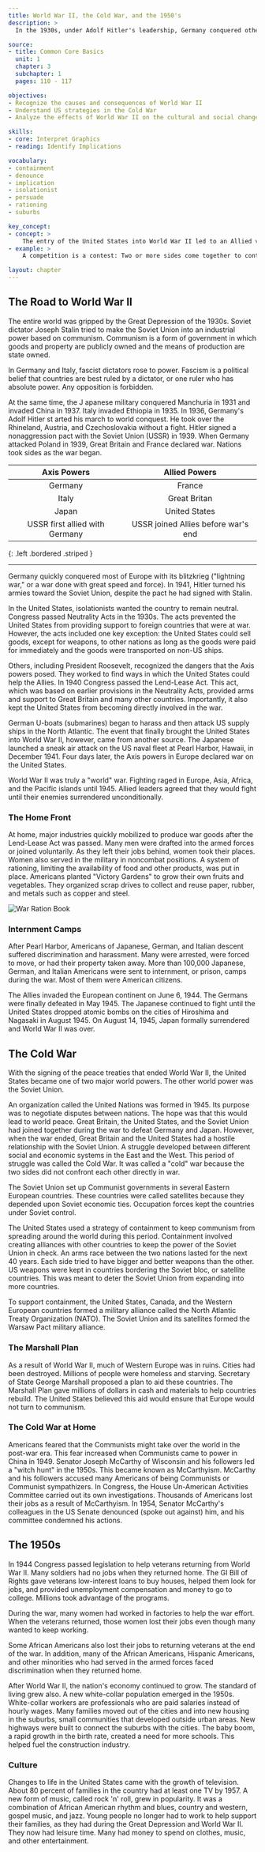 ```yaml
---
title: World War II, the Cold War, and the 1950's
description: >
  In the 1930s, under Adolf Hitler's leadership, Germany conquered other European nations. This, along with the military actions of Italy and Japan, led to World War II. After World War II, the United States developed a policy that tried to stop the spread of communism.

source:
- title: Common Core Basics
  unit: 1
  chapter: 3
  subchapter: 1
  pages: 110 - 117

objectives:
- Recognize the causes and consequences of World War II 
- Understand US strategies in the Cold War
- Analyze the effects of World War II on the cultural and social changes of the 1950s

skills:
- core: Interpret Graphics
- reading: Identify Implications

vocabulary:
- containment
- denounce
- implication
- isolationist
- persuade
- rationing
- suburbs

key_concept:
- concept: >
    The entry of the United States into World War II led to an Allied victory, a post-war Cold War, and the cultural and social changes of the 1950s.
- example: >
    A competition is a contest: Two or more sides come together to contest one another. Whoever wins the competition gets something, such as a prize or reword.<br /><br />During the Cold War; the United States and the Soviet Union were competing for world power. This overarching competition led to smaller but significant competitions in areas such as weapons development, international alliances, and space exploration.

layout: chapter
---
```

## The Road to World War II

The entire world was gripped by the Great Depression of the 1930s. Soviet dictator Joseph Stalin tried to make the Soviet Union into an industrial power based on communism. Communism is a form of government in which goods and property are publicly owned and the means of production are state owned.

In Germany and Italy, fascist dictators rose to power. Fascism is a political belief that countries are best ruled by a dictator, or one ruler who has absolute power. Any opposition is forbidden.

At the same time, the J apanese military conquered Manchuria in 1931 and invaded China in 1937. Italy invaded Ethiopia in 1935. In 1936, Germany's Adolf Hitler st arted his march to world conquest. He took over the Rhineland, Austria, and Czechoslovakia without a fight. Hitler signed a nonaggression pact with the Soviet Union (USSR) in 1939. When Germany attacked Poland in 1939, Great Britain and France declared war. Nations took sides as the war began.

| Axis Powers | Allied Powers |
|:-:|:-:|
| Germany | France |
| Italy | Great Britan |
| Japan | United States |
| USSR first allied with Germany | USSR joined Allies before war's end |
{: .left .bordered .striped }

---

Germany quickly conquered most of Europe with its blitzkrieg ("lightning war," or a war done with great speed and force). In 1941, Hitler turned his armies toward the Soviet Union, despite the pact he had signed with Stalin.

In the United States, isolationists wanted the country to remain neutral. Congress passed Neutrality Acts in the 1930s. The acts prevented the United States from providing support to foreign countries that were at war. However, the acts included one key exception: the United States could sell goods, except for weapons, to other nations as long as the goods were paid for immediately and the goods were transported on non-US ships.

Others, including President Roosevelt, recognized the dangers that the Axis powers posed. They worked to find ways in which the United States could help the Allies. In 1940 Congress passed the Lend-Lease Act. This act, which was based on earlier provisions in the Neutrality Acts, provided arms and support to Great Britain and many other countries. Importantly, it also kept the United States from becoming directly involved in the war.

German U-boats (submarines) began to harass and then attack US supply ships in the North Atlantic. The event that finally brought the United States into World War II, however, came from another source. The Japanese launched a sneak air attack on the US naval fleet at Pearl Harbor, Hawaii, in December 1941. Four days later, the Axis powers in Europe declared war on the United States.

World War II was truly a "world" war. Fighting raged in Europe, Asia, Africa, and the Pacific islands until 1945. Allied leaders agreed that they would fight until their enemies surrendered unconditionally.

### The Home Front

At home, major industries quickly mobilized to produce war goods after the Lend-Lease Act was passed. Many men were drafted into the armed forces or joined voluntarily. As they left their jobs behind, women took their places. Women also served in the military in noncombat positions. A system of rationing, limiting the availability of food and other products, was put in place. Americans planted "Victory Gardens" to grow their own fruits and vegetables. They organized scrap drives to collect and reuse paper, rubber, and metals such as copper and steel.

![War Ration Book]()

### Internment Camps

After Pearl Harbor, Americans of Japanese, German, and Italian descent suffered discrimination and harassment. Many were arrested, were forced to move, or had their property taken away. More than 100,000 Japanese, German, and Italian Americans were sent to internment, or prison, camps during the war. Most of them were American citizens.

The Allies invaded the European continent on June 6, 1944. The Germans were finally defeated in May 1945. The Japanese continued to fight until the United States dropped atomic bombs on the cities of Hiroshima and Nagasaki in August 1945. On August 14, 1945, Japan formally surrendered and World War II was over.

## The Cold War

With the signing of the peace treaties that ended World War II, the United States became one of two major world powers. The other world power was the Soviet Union.

An organization called the United Nations was formed in 1945. Its purpose was to negotiate disputes between nations. The hope was that this would lead to world peace. Great Britain, the United States, and the Soviet Union had joined together during the war to defeat Germany and Japan. However, when the war ended, Great Britain and the United States had a hostile relationship with the Soviet Union. A struggle developed between different social and economic systems in the East and the West. This period of struggle was called the Cold War. It was called a "cold" war because the two sides did not confront each other directly in war.

The Soviet Union set up Communist governments in several Eastern European countries. These countries were called satellites because they depended upon Soviet economic ties. Occupation forces kept the countries under Soviet control.

The United States used a strategy of containment to keep communism from spreading around the world during this period. Containment involved creating alliances with other countries to keep the power of the Soviet Union in check. An arms race between the two nations lasted for the next 40 years. Each side tried to have bigger and better weapons than the other. US weapons were kept in countries bordering the Soviet bloc, or satellite countries. This was meant to deter the Soviet Union from expanding into more countries.

To support containment, the United States, Canada, and the Western European countries formed a military alliance called the North Atlantic Treaty Organization (NATO). The Soviet Union and its satellites formed the Warsaw Pact military alliance.

### The Marshall Plan

As a result of World War II, much of Western Europe was in ruins. Cities had been destroyed. Millions of people were homeless and starving. Secretary of State George Marshall proposed a plan to aid these countries. The Marshall Plan gave millions of dollars in cash and materials to help countries rebuild. The United States believed this aid would ensure that Europe would not turn to communism.

### The Cold War at Home

Americans feared that the Communists might take over the world in the post-war era. This fear increased when Communists came to power in China in 1949. Senator Joseph McCarthy of Wisconsin and his followers led a "witch hunt" in the 1950s. This became known as McCarthyism. McCarthy and his followers accused many Americans of being Communists or Communist sympathizers. In Congress, the House Un-American Activities Committee carried out its own investigations. Thousands of Americans lost their jobs as a result of McCarthyism. In 1954, Senator McCarthy's colleagues in the US Senate denounced (spoke out against) him, and his committee condemned his actions.

## The 1950s

In 1944 Congress passed legislation to help veterans returning from World War II. Many soldiers had no jobs when they returned home. The GI Bill of Rights gave veterans low-interest loans to buy houses, helped them look for jobs, and provided unemployment compensation and money to go to college. Millions took advantage of the programs.

During the war, many women had worked in factories to help the war effort. When the veterans returned, those women lost their jobs even though many wanted to keep working.

Some African Americans also lost their jobs to returning veterans at the end of the war. In addition, many of the African Americans, Hispanic Americans, and other minorities who had served in the armed forces faced discrimination when they returned home.

After World War II, the nation's economy continued to grow. The standard of living grew also. A new white-collar population emerged in the 1950s. White-collar workers are professionals who are paid salaries instead of hourly wages. Many families moved out of the cities and into new housing in the suburbs, small communities that developed outside urban areas. New highways were built to connect the suburbs with the cities. The baby boom, a rapid growth in the birth rate, created a need for more schools. This helped fuel the construction industry.

### Culture

Changes to life in the United States came with the growth of television. About 80 percent of families in the country had at least one TV by 1957. A new form of music, called rock 'n' roll, grew in popularity. It was a combination of African American rhythm and blues, country and western, gospel music, and jazz. Young people no longer had to work to help support their families, as they had during the Great Depression and World War II. They now had leisure time. Many had money to spend on clothes, music, and other entertainment.